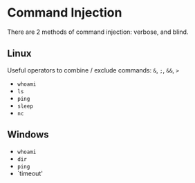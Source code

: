 # Command Injection
There are 2 methods of command injection: verbose, and blind.


## Linux
Useful operators to combine / exclude commands: `&`, `;`, `&&`, `>`
- `whoami`
- `ls`
- `ping`
- `sleep`
- `nc`

## Windows
- `whoami`
- `dir`
- `ping`
- `timeout'
